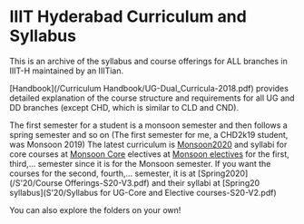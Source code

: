 # IIIT Hyderabad Curriculum and Syllabus

This is an archive of the syllabus and course offerings for ALL branches in IIIT-H maintained by an IIITian.

[Handbook](/Curriculum Handbook/UG-Dual_Curricula-2018.pdf) provides detailed explanation of the course structure and requirements for all UG and DD branches (except CHD, which is similar to CLD and CND).

The first semester for a student is a monsoon semester and then follows a spring semester and so on (The first semester for me, a CHD2k19 student, was Monsoon 2019)
The latest curriculum is [Monsoon2020](/M'20/ProgWiseCourseOfferings-M20-V1.pdf) and syllabi for core courses at [Monsoon Core](/M'20/UG-Core-Syllabus-M20-V2.pdf) electives at [Monsoon electives](/M'20/Elective-Syllabus-M20-V2.pdf) for the first, third,... semester since it is for the Monsoon semester. If you want the courses for the second, fourth,... semester, it is at [Spring2020](/S'20/Course Offerings-S20-V3.pdf) and their syllabi at [Spring20 syllabus](S'20/Syllabus for UG-Core and Elective courses-S20-V2.pdf)

You can also explore the folders on your own!
